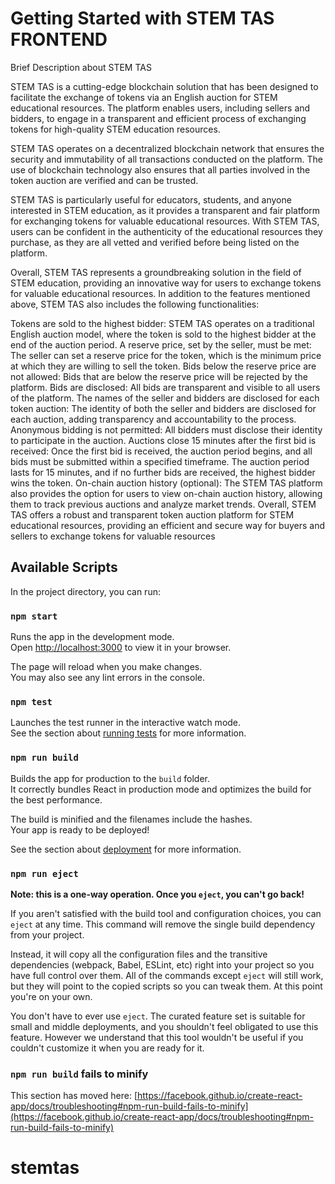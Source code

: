 # Getting Started with STEM TAS FRONTEND
Brief Description about STEM TAS

STEM TAS is a cutting-edge blockchain solution that has been designed to facilitate the exchange of tokens via an English auction for STEM educational resources. The platform enables users, including sellers and bidders, to engage in a transparent and efficient process of exchanging tokens for high-quality STEM education resources.

STEM TAS operates on a decentralized blockchain network that ensures the security and immutability of all transactions conducted on the platform. The use of blockchain technology also ensures that all parties involved in the token auction are verified and can be trusted.

STEM TAS is particularly useful for educators, students, and anyone interested in STEM education, as it provides a transparent and fair platform for exchanging tokens for valuable educational resources. With STEM TAS, users can be confident in the authenticity of the educational resources they purchase, as they are all vetted and verified before being listed on the platform.

Overall, STEM TAS represents a groundbreaking solution in the field of STEM education, providing an innovative way for users to exchange tokens for valuable educational resources.
In addition to the features mentioned above, STEM TAS also includes the following functionalities:

Tokens are sold to the highest bidder: STEM TAS operates on a traditional English auction model, where the token is sold to the highest bidder at the end of the auction period.
A reserve price, set by the seller, must be met: The seller can set a reserve price for the token, which is the minimum price at which they are willing to sell the token.
Bids below the reserve price are not allowed: Bids that are below the reserve price will be rejected by the platform.
Bids are disclosed: All bids are transparent and visible to all users of the platform.
The names of the seller and bidders are disclosed for each token auction: The identity of both the seller and bidders are disclosed for each auction, adding transparency and accountability to the process.
Anonymous bidding is not permitted: All bidders must disclose their identity to participate in the auction.
Auctions close 15 minutes after the first bid is received: Once the first bid is received, the auction period begins, and all bids must be submitted within a specified timeframe. The auction period lasts for 15 minutes, and if no further bids are received, the highest bidder wins the token.
On-chain auction history (optional): The STEM TAS platform also provides the option for users to view on-chain auction history, allowing them to track previous auctions and analyze market trends.
Overall, STEM TAS offers a robust and transparent token auction platform for STEM educational resources, providing an efficient and secure way for buyers and sellers to exchange tokens for valuable resources

## Available Scripts

In the project directory, you can run:

### `npm start`

Runs the app in the development mode.\
Open [http://localhost:3000](http://localhost:3000) to view it in your browser.

The page will reload when you make changes.\
You may also see any lint errors in the console.

### `npm test`

Launches the test runner in the interactive watch mode.\
See the section about [running tests](https://facebook.github.io/create-react-app/docs/running-tests) for more information.

### `npm run build`

Builds the app for production to the `build` folder.\
It correctly bundles React in production mode and optimizes the build for the best performance.

The build is minified and the filenames include the hashes.\
Your app is ready to be deployed!

See the section about [deployment](https://facebook.github.io/create-react-app/docs/deployment) for more information.

### `npm run eject`

**Note: this is a one-way operation. Once you `eject`, you can't go back!**

If you aren't satisfied with the build tool and configuration choices, you can `eject` at any time. This command will remove the single build dependency from your project.

Instead, it will copy all the configuration files and the transitive dependencies (webpack, Babel, ESLint, etc) right into your project so you have full control over them. All of the commands except `eject` will still work, but they will point to the copied scripts so you can tweak them. At this point you're on your own.

You don't have to ever use `eject`. The curated feature set is suitable for small and middle deployments, and you shouldn't feel obligated to use this feature. However we understand that this tool wouldn't be useful if you couldn't customize it when you are ready for it.



### `npm run build` fails to minify

This section has moved here: [https://facebook.github.io/create-react-app/docs/troubleshooting#npm-run-build-fails-to-minify](https://facebook.github.io/create-react-app/docs/troubleshooting#npm-run-build-fails-to-minify)
# stemtas
